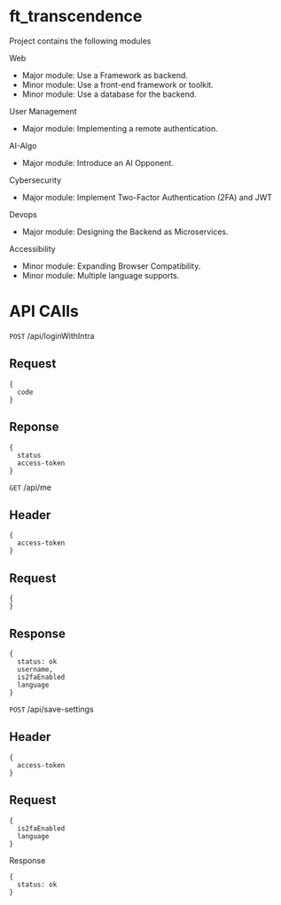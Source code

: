 # ft_transcendence

Project contains the following modules

Web
- Major module: Use a Framework as backend.
- Minor module: Use a front-end framework or toolkit.
- Minor module: Use a database for the backend.

User Management
- Major module: Implementing a remote authentication.

AI-Algo
- Major module: Introduce an AI Opponent.

Cybersecurity
- Major module: Implement Two-Factor Authentication (2FA) and JWT

Devops
- Major module: Designing the Backend as Microservices.

Accessibility
- Minor module: Expanding Browser Compatibility.
- Minor module: Multiple language supports.


# API CAlls

`POST` /api/loginWithIntra
## Request
```
{
  code
}
```
## Reponse
```
{
  status
  access-token
}
```

`GET` /api/me
## Header
```
{
  access-token
}
```

## Request
```
{
}
```

## Response
```
{
  status: ok
  username,
  is2faEnabled
  language
}
```

`POST` /api/save-settings
## Header
```
{
  access-token
}
```

## Request
```
{
  is2faEnabled
  language
}
```

Response
```
{
  status: ok
}
```

